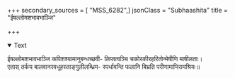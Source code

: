 +++
secondary_sources = [ "MSS_6282",]
jsonClass = "Subhaashita"
title = "ईषल्लोमशभावभाञ्जि"

+++

<details open><summary>Text</summary>

ईषल्लोमशभावभाञ्जि कपिशश्यामानुबन्धच्छवी- लिप्तत्वञ्चि चकोरकीरहरितोन्मेषीणि माषीलताः।  
एतास् तर्कय बालवानरवधूहस्ताङ्गुलीलब्ध्रिम- स्पर्धावन्ति फलानि बिभ्रति परीणामाभिरामश्रियः॥
</details>

